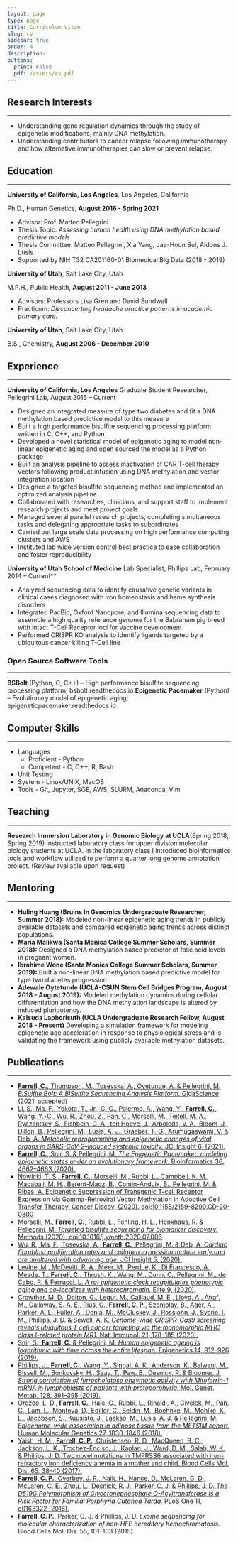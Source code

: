 ```yaml
---
layout: page
type: page
title: Curriculum Vitae
slug: cv
sidebar: true
order: 4
description: 
buttons:
  print: False
  pdf: /assets/cv.pdf
---
```


## Research Interests

---

- Understanding gene regulation dynamics through the study of epigenetic modifications, mainly DNA methylation.
- Understanding contributors to cancer relapse following immunotherapy and how alternative immunotherapies can slow or prevent relapse.

## Education

---
**University of California, Los Angeles**, Los Angeles, California

Ph.D., Human Genetics, **August 2016 - Spring 2021**

- Advisor: Prof. Matteo Pellegrini
- Thesis Topic: *Assessing human health using DNA methylation based predictive models*
- Thesis Committee: Matteo Pellegrini, Xia Yang, Jae-Hoon Sul, Aldons J. Lusis
- Supported by NIH T32 CA201160-01 Biomedical Big Data (2018 - 2019)

**University of Utah**, Salt Lake City, Utah

M.P.H., Public Health, **August  2011 - June 2013**

- Advisors: Professors Lisa Gren and David Sundwall
- Practicum: *Disconcerting headache practice patterns in academic primary care.*

**University of Utah**, Salt Lake City, Utah

B.S., Chemistry, **August  2006 - December 2010**

## Experience

---
**University of California, Los Angeles**
Graduate Student Researcher, Pellegrini Lab, August 2016 – Current

- Designed an integrated measure of type two diabetes and fit a DNA methylation based predictive model to this measure
- Built a high performance bisulfite sequencing processing platform written in C, C++, and Python
- Developed a novel statistical model of epigenetic aging to model non-linear epigenetic aging and open sourced the model as a Python package  
- Built an analysis pipeline to assess inactivation of CAR T-cell therapy vectors following product infusion using DNA methylation and vector integration location
- Designed a targeted bisulfite sequencing method and implemented an optimized analysis pipeline
- Collaborated with researches, clinicians, and support staff to implement research projects and meet project goals
- Managed several parallel research projects, completing simultaneous tasks and delegating appropriate tasks to subordinates
- Carried out large scale data processing on high performance computing clusters and AWS
- Instituted lab wide version control best practice to ease collaboration and foster reproducibility

**University of Utah School of Medicine**
Lab Specialist, Phillips Lab, February 2014 – Current**

- Analyzed sequencing data to identify causative genetic variants in clinical cases diagnosed with iron homeostasis and heme synthesis disorders
- Integrated PacBio, Oxford Nanopore, and Illumina sequencing data to assemble a high quality reference genome for the Babraham pig breed with intact T-Cell Receptor loci for vaccine development
- Performed CRISPR KO analysis to identify ligands targeted by a ubiquitous cancer killing T-Cell line

### Open Source Software Tools

---
**BSBolt** (Python, C, C++)  – High performance bisulfite sequencing processing platform; bsbolt.readthedocs.io
**Epigenetic Pacemaker** (Python) – Evolutionary model of epigenetic aging; epigeneticpacemaker.readthedocs.io

## Computer Skills

---

- Languages
  - Proficient - Python
  - Competent - C, C++, R, Bash
- Unit Testing
- System - Linux/UNIX, MacOS
- Tools - Git, Jupyter, SGE, AWS, SLURM, Anaconda, Vim

## Teaching

---
**Research Immersion Laboratory in Genomic Biology at UCLA**(Spring 2018, Spring 2019) Instructed laboratory class for upper division molecular biology students at UCLA. In the laboratory class I introduced bioinformatics tools and workflow utilized to perform a quarter long genome annotation project. (Review available upon request)

## Mentoring

---

- **Huling Huang (Bruins In Genomics Undergraduate Researcher, Summer 2018):** Modeled non-linear epigenetic aging trends in publicly available datasets and compared epigenetic aging trends across distinct populations.
- **Maria Malikwa (Santa Monica College Summer Scholars, Summer 2018):** Designed a DNA methylation based predictor of folic acid levels in pregnant women.
- **Ibrahime Wone (Santa Monica College Summer Scholars, Summer 2019):** Built a non-linear DNA methylation based predictive model for type two diabetes progression.
- **Adewale Oytetunde (UCLA-CSUN Stem Cell Bridges Program, August 2018 - August 2019):** Modeled methylation dynamics during cellular differentiation and how the DNA methylation landscape is altered by induced pluripotency.
- **Kalsuda Lapborisuth (UCLA Undergraduate Research Fellow, August 2018 - Present)** Developing a simulation framework for modeling epigenetic age acceleration in response to physiological stress and is validating the framework using publicly available methylation datasets.

## Publications

---

- [**Farrell, C.**, Thompson, M., Tosevska, A., Oyetunde, A. & Pellegrini, M. *BiSulfite Bolt: A BiSulfite Sequencing Analysis Platform.* GigaScience  (2021, accepted)](https://www.biorxiv.org/content/10.1101/2020.10.06.328559v2)
- [Li, S., Ma, F., Yokota, T., Jr., G. G., Palermo, A., Wang, Y., **Farrell, C.**, Wang, Y.-C., Wu, R., Zhou, Z., Pan, C., Morselli, M., Teitell, M. A., Ryazantsev, S., Fishbein, G. A., ten Hoeve, J., Arboleda, V. A., Bloom, J., Dillon, B., Pellegrini, M., Lusis, A. J., Graeber, T. G., Arumugaswami, V. & Deb, A. *Metabolic reprogramming and epigenetic changes of vital organs in SARS-CoV-2–induced systemic toxicity.* JCI Insight 6, (2021).](https://insight.jci.org/articles/view/145027)
- [**Farrell, C.**, Snir, S. & Pellegrini, M. *The Epigenetic Pacemaker: modeling epigenetic states under an evolutionary framework.* Bioinformatics 36, 4662–4663 (2020).](https://academic.oup.com/bioinformatics/article-abstract/doi/10.1093/bioinformatics/btaa585/5861533?redirectedFrom=fulltext)
- [Nowicki, T. S., **Farrell, C.**, Morselli, M., Rubbi, L., Campbell, K. M., Macabali, M. H., Berent-Maoz, B., Comin-Anduix, B., Pellegrini, M. & Ribas, A. Epigenetic Suppression of Transgenic T-cell Receptor Expression via Gamma-Retroviral Vector Methylation in Adoptive Cell Transfer Therapy. Cancer Discov. (2020). doi:10.1158/2159-8290.CD-20-0300](https://cancerdiscovery.aacrjournals.org/content/10/11/1645)
- [Morselli, M., **Farrell, C.**, Rubbi, L., Fehling, H. L., Henkhaus, R. & Pellegrini, M. *Targeted bisulfite sequencing for biomarker discovery.* Methods (2020). doi:10.1016/j.ymeth.2020.07.006](https://www.sciencedirect.com/science/article/abs/pii/S1046202320300839)
- [Wu, R., Ma, F., Tosevska, A., **Farrell, C.**, Pellegrini, M. & Deb, A. *Cardiac fibroblast proliferation rates and collagen expression mature early and are unaltered with advancing age.* JCI Insight 5, (2020).](https://df6sxcketz7bb.cloudfront.net/manuscripts/140000/140628/jci.insight.140628.v2.pdf)
- [Levine, M., McDevitt, R. A., Meer, M., Perdue, K., Di Francesco, A., Meade, T., **Farrell, C.**, Thrush, K., Wang, M., Dunn, C., Pellegrini, M., de Cabo, R. & Ferrucci, L. *A rat epigenetic clock recapitulates phenotypic aging and co-localizes with heterochromatin.* Elife 9, (2020).](https://elifesciences.org/articles/59201)
- [Crowther, M. D., Dolton, G., Legut, M., Caillaud, M. E., Lloyd, A., Attaf, M., Galloway, S. A. E., Rius, C., **Farrell, C. P.**, Szomolay, B., Ager, A., Parker, A. L., Fuller, A., Donia, M., McCluskey, J., Rossjohn, J., Svane, I. M., Phillips, J. D. & Sewell, A. K. *Genome-wide CRISPR-Cas9 screening reveals ubiquitous T cell cancer targeting via the monomorphic MHC class I-related protein MR1.* Nat. Immunol. 21, 178–185 (2020).](https://www.nature.com/articles/s41590-019-0578-8)
- [Snir, S., **Farrell, C.** & Pellegrini, M. *Human epigenetic ageing is logarithmic with time across the entire lifespan.* Epigenetics 14, 912–926 (2019).](https://www.tandfonline.com/doi/full/10.1080/15592294.2019.1623634)
- [Phillips, J., **Farrell, C.**, Wang, Y., Singal, A. K., Anderson, K., Balwani, M., Bissell, M., Bonkovsky, H., Seay, T., Paw, B., Desnick, R. & Bloomer, J. *Strong correlation of ferrochelatase enzymatic activity with Mitoferrin-1 mRNA in lymphoblasts of patients with protoporphyria.* Mol. Genet. Metab. 128, 391–395 (2019).](https://pubmed.ncbi.nlm.nih.gov/30391163/)
- [Orozco, L. D., **Farrell, C.**, Hale, C., Rubbi, L., Rinaldi, A., Civelek, M., Pan, C., Lam, L., Montoya, D., Edillor, C., Seldin, M., Boehnke, M., Mohlke, K. L., Jacobsen, S., Kuusisto, J., Laakso, M., Lusis, A. J. & Pellegrini, M. *Epigenome-wide association in adipose tissue from the METSIM cohort.* Human Molecular Genetics 27, 1830–1846 (2018).](https://pubmed.ncbi.nlm.nih.gov/29566149/)
- [Yaish, H. M., **Farrell, C. P.**, Christensen, R. D., MacQueen, B. C., Jackson, L. K., Trochez-Enciso, J., Kaplan, J., Ward, D. M., Salah, W. K. & Phillips, J. D. Two novel mutations in TMPRSS6 associated with iron-refractory iron deficiency anemia in a mother and child. Blood Cells Mol. Dis. 65, 38–40 (2017).](https://www.ncbi.nlm.nih.gov/pmc/articles/PMC5656052/)
- [**Farrell, C. P.**, Overbey, J. R., Naik, H., Nance, D., McLaren, G. D., McLaren, C. E., Zhou, L., Desnick, R. J., Parker, C. J. & Phillips, J. D. *The D519G Polymorphism of Glyceronephosphate O-Acyltransferase Is a Risk Factor for Familial Porphyria Cutanea Tarda.* PLoS One 11, e0163322 (2016).](https://pubmed.ncbi.nlm.nih.gov/27661980/)
- **Farrell, C. P.**, Parker, C. J. & Phillips, J. D. *Exome sequencing for molecular characterization of non-HFE hereditary hemochromatosis.* Blood Cells Mol. Dis. 55, 101–103 (2015).
